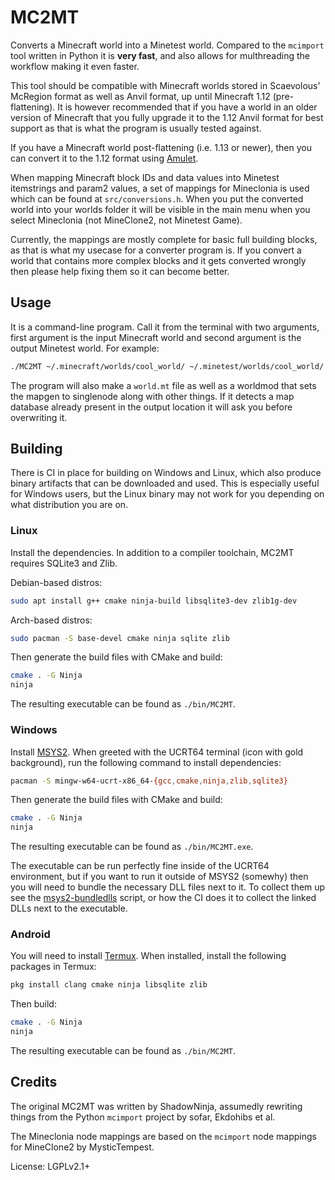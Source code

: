 # MC2MT
Converts a Minecraft world into a Minetest world. Compared to the `mcimport` tool written in Python it is **very fast**, and also allows for multhreading the workflow making it even faster.

This tool should be compatible with Minecraft worlds stored in Scaevolous' McRegion format as well as Anvil format, up until Minecraft 1.12 (pre-flattening). It is however recommended that if you have a world in an older version of Minecraft that you fully upgrade it to the 1.12 Anvil format for best support as that is what the program is usually tested against.

If you have a Minecraft world post-flattening (i.e. 1.13 or newer), then you can convert it to the 1.12 format using [Amulet](https://www.amuletmc.com/).

When mapping Minecraft block IDs and data values into Minetest itemstrings and param2 values, a set of mappings for Mineclonia is used which can be found at `src/conversions.h`. When you put the converted world into your worlds folder it will be visible in the main menu when you select Mineclonia (not MineClone2, not Minetest Game).

Currently, the mappings are mostly complete for basic full building blocks, as that is what my usecase for a converter program is. If you convert a world that contains more complex blocks and it gets converted wrongly then please help fixing them so it can become better.

## Usage
It is a command-line program. Call it from the terminal with two arguments, first argument is the input Minecraft world and second argument is the output Minetest world. For example:

```bash
./MC2MT ~/.minecraft/worlds/cool_world/ ~/.minetest/worlds/cool_world/
```

The program will also make a `world.mt` file as well as a worldmod that sets the mapgen to singlenode along with other things. If it detects a map database already present in the output location it will ask you before overwriting it.

## Building
There is CI in place for building on Windows and Linux, which also produce binary artifacts that can be downloaded and used. This is especially useful for Windows users, but the Linux binary may not work for you depending on what distribution you are on.

### Linux
Install the dependencies. In addition to a compiler toolchain, MC2MT requires SQLite3 and Zlib.

Debian-based distros:

```bash
sudo apt install g++ cmake ninja-build libsqlite3-dev zlib1g-dev
```

Arch-based distros:

```bash
sudo pacman -S base-devel cmake ninja sqlite zlib
```

Then generate the build files with CMake and build:

```bash
cmake . -G Ninja
ninja
```

The resulting executable can be found as `./bin/MC2MT`.

### Windows
Install [MSYS2](https://www.msys2.org/). When greeted with the UCRT64 terminal (icon with gold background), run the following command to install dependencies:

```bash
pacman -S mingw-w64-ucrt-x86_64-{gcc,cmake,ninja,zlib,sqlite3}
```

Then generate the build files with CMake and build:

```bash
cmake . -G Ninja
ninja
```

The resulting executable can be found as `./bin/MC2MT.exe`.

The executable can be run perfectly fine inside of the UCRT64 environment, but if you want to run it outside of MSYS2 (somewhy) then you will need to bundle the necessary DLL files next to it. To collect them up see the [msys2-bundledlls](https://github.com/rollerozxa/msys2-bundledlls) script, or how the CI does it to collect the linked DLLs next to the executable.

### Android
You will need to install [Termux](https://termux.dev/). When installed, install the following packages in Termux:

```bash
pkg install clang cmake ninja libsqlite zlib
```

Then build:

```bash
cmake . -G Ninja
ninja
```

The resulting executable can be found as `./bin/MC2MT`.

## Credits
The original MC2MT was written by ShadowNinja, assumedly rewriting things from the Python `mcimport` project by sofar, Ekdohibs et al.

The Mineclonia node mappings are based on the `mcimport` node mappings for MineClone2 by MysticTempest.

License: LGPLv2.1+
